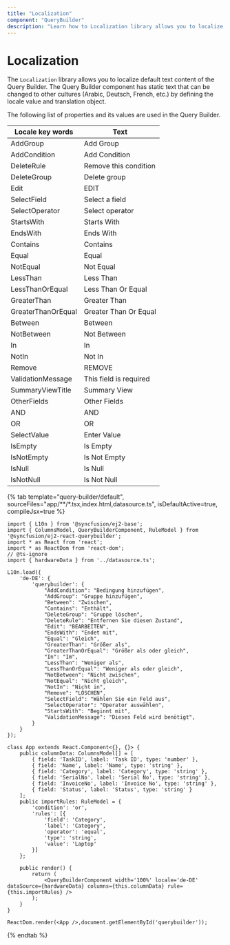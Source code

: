 ```yaml
---
title: "Localization"
component: "QueryBuilder"
description: "Learn how to Localization library allows you to localize default text content in the Essential JS 2 QueryBuilder control."
---
```


# Localization

The `Localization` library allows you to localize default text content of the Query Builder. The Query Builder component has static text that can be changed to other cultures (Arabic, Deutsch, French, etc.) by defining the locale value and translation object.

The following list of properties and its values are used in the Query Builder.

| Locale key words | Text |
| ------------ | ----------------------- |
| AddGroup  | Add Group |
| AddCondition  | Add Condition |
| DeleteRule | Remove this condition |
| DeleteGroup | Delete group |
| Edit | EDIT |
| SelectField | Select a field |
| SelectOperator | Select operator |
| StartsWith | Starts With|
| EndsWith | Ends With |
| Contains | Contains |
| Equal | Equal |
| NotEqual | Not Equal |
| LessThan | Less Than |
| LessThanOrEqual | Less Than Or Equal |
| GreaterThan | Greater Than |
| GreaterThanOrEqual | Greater Than Or Equal |
| Between | Between |
| NotBetween | Not Between|
| In | In |
| NotIn | Not In |
| Remove | REMOVE |
| ValidationMessage | This field is required |
| SummaryViewTitle | Summary View |
| OtherFields | Other Fields |
| AND | AND |
| OR | OR |
| SelectValue | Enter Value |
| IsEmpty | Is Empty |
| IsNotEmpty | Is Not Empty |
| IsNull | Is Null |
| IsNotNull | Is Not Null |

{% tab template="query-builder/default", sourceFiles="app/**/*.tsx,index.html,datasource.ts", isDefaultActive=true, compileJsx=true %}

```tsx
import { L10n } from '@syncfusion/ej2-base';
import { ColumnsModel, QueryBuilderComponent, RuleModel } from '@syncfusion/ej2-react-querybuilder';
import * as React from 'react';
import * as ReactDom from 'react-dom';
// @ts-ignore
import { hardwareData } from '../datasource.ts';

L10n.load({
    'de-DE': {
        'querybuilder': {
            "AddCondition": "Bedingung hinzufügen",
            "AddGroup": "Gruppe hinzufügen",
            "Between": "Zwischen",
            "Contains": "Enthält",
            "DeleteGroup": "Gruppe löschen",
            "DeleteRule": "Entfernen Sie diesen Zustand",
            "Edit": "BEARBEITEN",
            "EndsWith": "Endet mit",
            "Equal": "Gleich",
            "GreaterThan": "Größer als",
            "GreaterThanOrEqual": "Größer als oder gleich",
            "In": "Im",
            "LessThan": "Weniger als",
            "LessThanOrEqual": "Weniger als oder gleich",
            "NotBetween": "Nicht zwischen",
            "NotEqual": "Nicht gleich",
            "NotIn": "Nicht in",
            "Remove": "LÖSCHEN",
            "SelectField": "Wählen Sie ein Feld aus",
            "SelectOperator": "Operator auswählen",
            "StartsWith": "Beginnt mit",
            "ValidationMessage": "Dieses Feld wird benötigt",
        }
    }
});

class App extends React.Component<{}, {}> {
    public columnData: ColumnsModel[] = [
        { field: 'TaskID', label: 'Task ID', type: 'number' },
        { field: 'Name', label: 'Name', type: 'string' },
        { field: 'Category', label: 'Category', type: 'string' },
        { field: 'SerialNo', label: 'Serial No', type: 'string' },
        { field: 'InvoiceNo', label: 'Invoice No', type: 'string' },
        { field: 'Status', label: 'Status', type: 'string' }
    ];
    public importRules: RuleModel = {
        'condition': 'or',
        'rules': [{
            'field': 'Category',
            'label': 'Category',
            'operator': 'equal',
            'type': 'string',
            'value': 'Laptop'
        }]
    };

    public render() {
        return (
            <QueryBuilderComponent width='100%' locale='de-DE' dataSource={hardwareData} columns={this.columnData} rule={this.importRules} />
        );
    }
}

ReactDom.render(<App />,document.getElementById('querybuilder'));
```

{% endtab %}